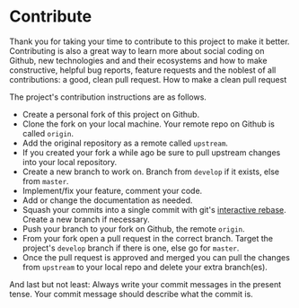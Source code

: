# Contribute

Thank you for taking your time to contribute to this project to make it better. Contributing is also a great way to learn more about social coding on Github, new technologies and and their ecosystems and how to make constructive, helpful bug reports, feature requests and the noblest of all contributions: a good, clean pull request.
How to make a clean pull request

The project's contribution instructions are as follows.

- Create a personal fork of this project on Github.
- Clone the fork on your local machine. Your remote repo on Github is called `origin`.
- Add the original repository as a remote called `upstream`.
- If you created your fork a while ago be sure to pull upstream changes into your local repository.
- Create a new branch to work on. Branch from `develop` if it exists, else from `master`.
- Implement/fix your feature, comment your code.
- Add or change the documentation as needed.
- Squash your commits into a single commit with git's [interactive rebase](https://gist.github.com/todgru/7cff3962e76e1360cc2c). Create a new branch if necessary.
- Push your branch to your fork on Github, the remote `origin`.
- From your fork open a pull request in the correct branch. Target the project's `develop` branch if there is one, else go for `master`.
- Once the pull request is approved and merged you can pull the changes from `upstream` to your local repo and delete your extra branch(es).

And last but not least: Always write your commit messages in the present tense. Your commit message should describe what the commit is.
